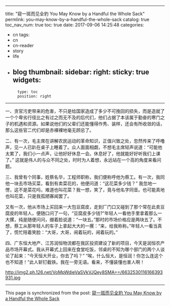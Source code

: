 
---
title: "窥一斑而见全豹 You May Know by a Handful the Whole Sack"
permlink: you-may-know-by-a-handful-the-whole-sack
catalog: true
toc_nav_num: true
toc: true
date: 2017-09-06 14:25:48
categories:
- cn
tags:
- cn
- cn-reader
- story
- life
- blog
thumbnail: 
sidebar:
    right:
        sticky: true
widgets:
    -
        type: toc
        position: right
---


一、贪官污吏带来的危害，不只是给国家造成了多少不可挽回的损失，而是造就了一个个卑劣行径比之有过之而无不及的后代们，他们占据了本该属于勤奋的寒门之子的机遇和资源。如果说他们的父辈们还能懂得作秀、装样，还会有所收敛的话，那么这些官二代们却是赤裸裸地毫无顾忌了。

二、有一次，毛主席在讲解农民运动的革命知识，正值兴致之处，忽然传来了呼噜声，见一人已趴在桌子上睡着了。众人面面相觑，不想毛主席轻声说道：“可能他太累了，我们小一点声，让他好好休息一会。休息好了，他就能好好听我们上课了。” 这就是伟人的与众不同之处，时时为人着想，永远站在一个高的角度来看问题。

三、我曾有个同事，姓蔡名华，工程师职称，我们便称呼他为蔡工。有一次，我同他一块去市场买菜，看到有卖菜花的，他便问道：“这花菜多少钱？” 我忽地一愣，这不是菜花吗，难道也叫花菜？我一想，笑了，竟与他名字同音。也可能真地也叫花菜，只是我孤陋寡闻罢了。

又有一次，他从市场上买回来一大包豆腐皮，走到厂门口又碰到了那个常在此卖豆腐皮的年轻人，便随口问了一句，“豆腐皮多少钱?”年轻人一看他手里拿着那么一大摞，纯是随便问问，绷着脸说道：“一块五。”那时的市场价格应是两块五了。不想，蔡工从那年轻人的车子上拿起大大的一摞：“来，给我称称。”年轻人一看当真了，慌忙陪着笑脸：“大哥，大哥，闹着玩的，闹着玩的。”

四、广东恒大地产、江苏润恒物流都在我区投资建设了新的项目，今天是润恒农产品市场开幕式。我从开幕式上回来在食堂吃饭，邻桌的不知为哪个部门的两个人谈论了起来：“今天恒大开业，你去了吗？” “唉，什么恒大，是恒润！你怎么连这个也不知道！”此人斩钉截铁。我在一旁无语。看来，不懂装懂也害人啊！
 
 http://img2.ph.126.net/VoMpWdieVaSVkVJQey8SMA==/6632530116166393931.jpg

- - -

This page is synchronized from the post: [窥一斑而见全豹 You May Know by a Handful the Whole Sack](https://steemit.com/@bring/you-may-know-by-a-handful-the-whole-sack)
